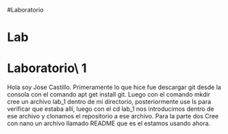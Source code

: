 #Laboratorio

# Lab

# Laboratorio\ 1


Hola soy Jose Castillo. Primeramente lo que hice fue descargar git desde la consola con el comando apt get install git. Luego con el comando mkdir cree un archivo lab_1 dentro de mi directorio, posteriormente use ls para verificar que estaba alli, luego con el cd lab_1 nos introducimos dentro de ese archivo y clonamos el repositorio a ese archivo. Para la parte dos Cree con nano un archivo llamado README que es el estamos usando ahora.  
